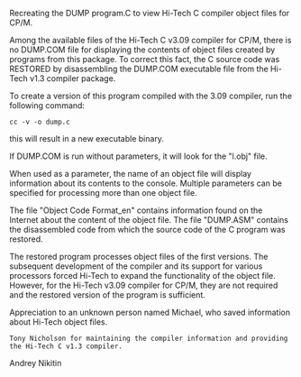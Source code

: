 Recreating the DUMP program.C to view Hi-Tech C compiler object files for CP/M.

Among the available files of the Hi-Tech C v3.09 compiler for CP/M, there is no DUMP.COM file for displaying the contents of object files created by programs from this package.
To correct this fact, the C source code was RESTORED by disassembling the DUMP.COM executable file from the Hi-Tech v1.3 compiler package.

To create a version of this program compiled with the 3.09 compiler, run the following command:

    cc -v -o dump.c

this will result in a new executable binary.

If DUMP.COM is run without parameters, it will look for the "l.obj" file.

When used as a parameter, the name of an object file will display information about its contents to the console. Multiple parameters can be specified for processing more than one object file.

The file "Object Code Format_en" contains information found on the Internet about the content of the object file. The file "DUMP.ASM" contains the disassembled code from which the source code of the C program was restored.

The restored program processes object files of the first versions. The subsequent development of the compiler and its support for various processors forced Hi-Tech to expand the functionality of the object file. However, for the Hi-Tech v3.09 compiler for CP/M, they are not required and the restored version of the program is sufficient.

Appreciation
    to an unknown person named Michael, who saved information about Hi-Tech object files.
    
    Tony Nicholson for maintaining the compiler information and providing the Hi-Tech C v1.3 compiler. 
    
Andrey Nikitin
    
